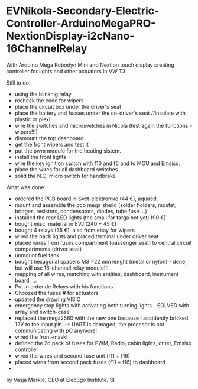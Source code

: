# EVNikola-Secondary-Electric-Controller-ArduinoMegaPRO-NextionDisplay-i2cNano-16ChannelRelay
With Arduino Mega Robodyn Mini and Nextion touch display creating controller for lights and other actuators in VW T3.

Still to do:
- using the blinknig relay
- recheck the code for wipers
- place the circuit box under the driver's seat
- place the battery and fusses under the co-driver's seat //insulate with plastic or plexi 
- wire the switches and microswitches in Nicola (test again the functions - wipers!!!)
- dismount the top dashboard
- get the front wipers and test it
- put the pwm module for the heating sistem. 
- install the front lights
- wire the key ignition switch with f10 and f6 and to MCU and Emsiso.
- place the wires for all dashboard switches
- solid the N.C. micro switch for handbrake

What was done:
- ordered the PCB board in Svet-elektronike (44 €), aquired.
- mount and assemble the pcb mega sheild (solder holders, mosfet, bridges, resistors, condensators, diodes, tube fuse ...)
- installed the rear LED lights (the small for targa not yet) (90 €)
- bought misc. material in EVJ (240 + 45 €)
- bought 4 relays (35 €), also from ebay for wipers
- wired the back lights and placed terminal under driver seat
- placed wires from fuses compartment (passenger seat) to central circuit compartments (driver seat)
- unmount fuel tank
- bought hexagonal spacers M3 >22 mm lenght (metal or nylon) - done, but will use 16-channel relay module!!! 
- mapping of all wires, matching with entities, dashboard, instrument board, ...
- Put in order de Relays with his functions.
- Choosed the fuses # for actuators 
- updated the drawing VISIO
- emergency stop lights with activating both turning lights - SOLVED with array and switch-case
- replaced the mega2560 with the new one because I accidently bricked 12V to the input pin --> UART is damaged, the procesor is not   
  communicating with pC anymore!
- wired the front-mask! 
- defined the 2d pack of fuses for PWM, Radio, cabin lights, other, Emsiso controller
- wired the wires and second fuse unit (f11 ÷ f16)
- placed wires from second pack fuses (f11 ÷ f16) to dashboard
- 


by Vasja Markič,
CEO at Elec3go Institute, SI
